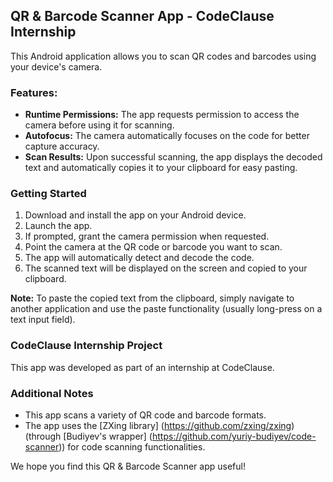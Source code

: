 ## QR & Barcode Scanner App - CodeClause Internship

This Android application allows you to scan QR codes and barcodes using your device's camera. 

### Features:

* **Runtime Permissions:** The app requests permission to access the camera before using it for scanning.
* **Autofocus:** The camera automatically focuses on the code for better capture accuracy.
* **Scan Results:** Upon successful scanning, the app displays the decoded text and automatically copies it to your clipboard for easy pasting. 

### Getting Started

1. Download and install the app on your Android device.
2. Launch the app.
3. If prompted, grant the camera permission when requested.
4. Point the camera at the QR code or barcode you want to scan.
5. The app will automatically detect and decode the code.
6. The scanned text will be displayed on the screen and copied to your clipboard.

**Note:** To paste the copied text from the clipboard, simply navigate to another application and use the paste functionality (usually long-press on a text input field).


### CodeClause Internship Project

This app was developed as part of an internship at CodeClause.

### Additional Notes

* This app scans a variety of QR code and barcode formats. 
* The app uses the [ZXing library] (https://github.com/zxing/zxing) (through [Budiyev's wrapper] (https://github.com/yuriy-budiyev/code-scanner)) for code scanning functionalities.

We hope you find this QR & Barcode Scanner app useful!
